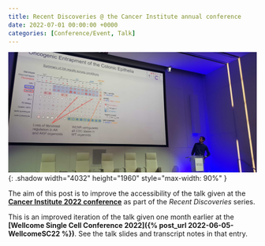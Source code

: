 ```yaml
---
title: Recent Discoveries @ the Cancer Institute annual conference
date: 2022-07-01 00:00:00 +0000
categories: [Conference/Event, Talk]
---
```

![Window shadow](/assets/img/CI2022_Pic.jpg){: .shadow width="4032" height="1960" style="max-width: 90%" }
<!-- _Stromal and Oncogenic Regulation of Colonic Stem Cells Revealed by Single-cell Analysis of Heterocellular Organoids_ -->

The aim of this post is to improve the accessibility of the talk given at the 
**[Cancer Institute 2022 conference](https://coursesandconferences.wellcomeconnectingscience.org/event/single-cell-biology-20220606/)** 
as part of the *Recent Discoveries* series.

This is an improved iteration of the talk given one month earlier at the 
**[Wellcome Single Cell Conference 2022]({% post_url 2022-06-05-WellcomeSC22 %})**. 
See the talk slides and transcript notes in that entry.

